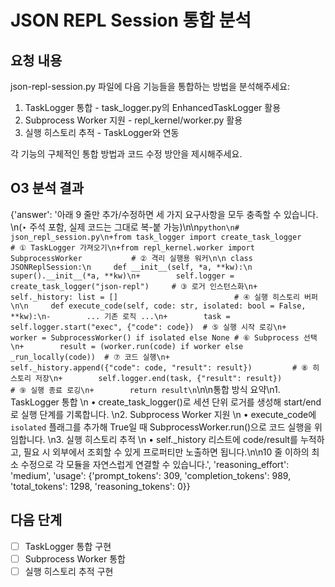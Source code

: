 # JSON REPL Session 통합 분석

## 요청 내용

json-repl-session.py 파일에 다음 기능들을 통합하는 방법을 분석해주세요:

1. TaskLogger 통합 - task_logger.py의 EnhancedTaskLogger 활용
2. Subprocess Worker 지원 - repl_kernel/worker.py 활용
3. 실행 히스토리 추적 - TaskLogger와 연동

각 기능의 구체적인 통합 방법과 코드 수정 방안을 제시해주세요.


## O3 분석 결과
{'answer': '아래 9 줄만 추가/수정하면 세 가지 요구사항을 모두 충족할 수 있습니다.  \n(‣ 주석 포함, 실제 코드는 그대로 복-붙 가능)\n\n```python\n# json_repl_session.py\n+from task_logger import create_task_logger                # ① TaskLogger 가져오기\n+from repl_kernel.worker import SubprocessWorker           # ② 격리 실행용 워커\n\n class JSONReplSession:\n     def __init__(self, *a, **kw):\n         super().__init__(*a, **kw)\n+        self.logger = create_task_logger("json-repl")     # ③ 로거 인스턴스화\n+        self._history: list = []                          # ④ 실행 히스토리 버퍼\n\n     def execute_code(self, code: str, isolated: bool = False, **kw):\n-        ... 기존 로직 ...\n+        task = self.logger.start("exec", {"code": code})  # ⑤ 실행 시작 로깅\n+        worker = SubprocessWorker() if isolated else None # ⑥ Subprocess 선택\n+        result = (worker.run(code) if worker else _run_locally(code))  # ⑦ 코드 실행\n+        self._history.append({"code": code, "result": result})         # ⑧ 히스토리 저장\n+        self.logger.end(task, {"result": result})          # ⑨ 실행 종료 로깅\n+        return result\n```\n\n통합 방식 요약\n1. TaskLogger 통합  \n   • create_task_logger()로 세션 단위 로거를 생성해 start/end로 실행 단계를 기록합니다.  \n2. Subprocess Worker 지원  \n   • execute_code에 `isolated` 플래그를 추가해 True일 때 SubprocessWorker.run()으로 코드 실행을 위임합니다.  \n3. 실행 히스토리 추적  \n   • self._history 리스트에 code/result를 누적하고, 필요 시 외부에서 조회할 수 있게 프로퍼티만 노출하면 됩니다.\n\n10 줄 이하의 최소 수정으로 각 모듈을 자연스럽게 연결할 수 있습니다.', 'reasoning_effort': 'medium', 'usage': {'prompt_tokens': 309, 'completion_tokens': 989, 'total_tokens': 1298, 'reasoning_tokens': 0}}

## 다음 단계
- [ ] TaskLogger 통합 구현
- [ ] Subprocess Worker 통합
- [ ] 실행 히스토리 추적 구현
